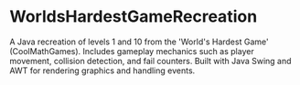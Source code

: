 # WorldsHardestGameRecreation
A Java recreation of levels 1 and 10 from the 'World's Hardest Game' (CoolMathGames). Includes gameplay mechanics such as player movement, collision detection, and fail counters. Built with Java Swing and AWT for rendering graphics and handling events.
